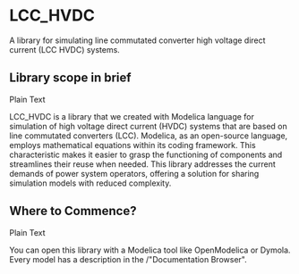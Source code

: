 # LCC_HVDC

A library for simulating line commutated converter high voltage direct current (LCC HVDC) systems.

## Library scope in brief

Plain Text

LCC_HVDC is a library that we created with Modelica language for simulation of high voltage direct current (HVDC) systems that are based on line commutated converters (LCC). Modelica, as an open-source language, employs mathematical equations within its coding framework. This characteristic makes it easier to grasp the functioning of components and streamlines their reuse when needed. This library addresses the current demands of power system operators, offering a solution for sharing simulation models with reduced complexity. 

## Where to Commence?

Plain Text

You can open this library with a Modelica tool like OpenModelica or Dymola. Every model has a description in the /"Documentation Browser".
